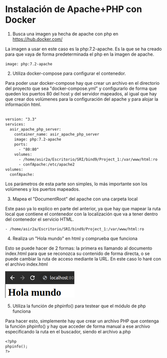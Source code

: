 # Instalación de Apache+PHP con Docker

1. Busca una imagen ya hecha de apache con php en https://hub.docker.com/

La imagen a usar en este caso es la php:7.2-apache. Es la que se ha creado para que vaya de forma predeterminada el php en la imagen de apache.

```
image: php:7.2-apache
```

2. Utiliza docker-compose para configurar el contenedor.

Para poder usar docker-compose hay que crear un archivo en el directorio del proyecto que sea "docker-compose.yml" y configurarlo de forma que queden los puertos 80 del host y del servidor mapeados, al igual que hay que crear dos volúmenes para la configuración del apache y para alojar la información html.

```

version: "3.3"
services:
  asir_apache_php_server:
    container_name: asir_apache_php_server
    image: php:7.2-apache
    ports:
      - "80:80"
    volumes:
      - /home/asir2a/Escritorio/SRI/bind9/Project_1:/var/www/html:ro
      - confApache:/etc/apache2
volumes:
  confApache:

```

Los parámetros de esta parte son simples, lo más importante son los volúmenes y los puertos mapeados.

3. Mapea el "DocumentRoot" del apache con una carpeta local

Este paso ya lo explico en parte del anterior, ya que hay que mapear la ruta local que contiene el contenedor con la localización que va a tener dentro del contenedor el servicio HTML.

```
- /home/asir2a/Escritorio/SRI/bind9/Project_1:/var/www/html:ro
```

4. Realiza un "Hola mundo" en html y comprueba que funciona

Esto se puede hacer de 2 formas: la primera es llamando al documento index.html para que se reconozca su contenido de forma directa, o se puede cambiar la ruta de acceso mediante la URL. En este caso lo haré con el archivo index.html

![Imagen de comprobación: ](Images/cap.png)

5. Utiliza la función de phpinfo() para testear que el módulo de php funciona

Para hacer esto, simplemente hay que crear un archivo PHP que contenga la función phpinfo() y hay que acceder de forma manual a ese archivo especificando la ruta en el buscador, siendo el archivo a.php

```
<?php
phpinfo();
?>
```
